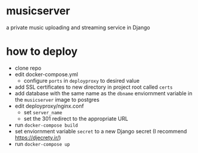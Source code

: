 # musicserver
a private music uploading and streaming service in Django

# how to deploy

- clone repo
- edit docker-compose.yml
    - configure ```ports``` in ```deployproxy``` to desired value
- add SSL certificates to new directory in project root called ```certs```
- add database with the same name as the ```dbname``` enviornment variable in the ```musicserver``` image to postgres
- edit deployproxy/nginx.conf
    - set ```server_name```
    - set the 301 redirect to the appropriate URL
- run ```docker-compose build```
- set enviornment variable ```secret``` to a new Django secret (I recommend https://djecrety.ir/)
- run ```docker-compose up```